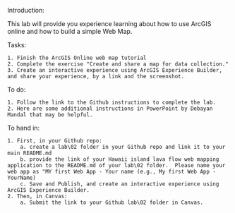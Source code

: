 Introduction:

This lab will provide you experience learning about how to use ArcGIS online and how to build a simple Web Map.


Tasks:

    1. Finish the ArcGIS Online web map tutorial
    2. Complete the exercise "Create and share a map for data collection."
    3. Create an interactive experience using ArcGIS Experience Builder, and share your experience, by a link and the screenshot.

To do:

    1. Follow the link to the Github instructions to complete the lab.
    2. Here are some additional instructions in PowerPoint by Debayan Mandal that may be helpful.

To hand in:

    1. First, in your Github repo:
        a. create a lab\02 folder in your Github repo and link it to your main README.md
        b. provide the link of your Hawaii island lava flow web mapping application to the README.md of your lab\02 folder.  Please name your web app as "MY first Web App - Your name (e.g., My first Web App - YourName)
        c. Save and Publish, and create an interactive experience using ArcGIS Experience Builder.
    2. Then, in Canvas:
        a. Submit the link to your Github lab\02 folder in Canvas.